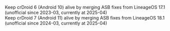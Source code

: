 Keep crDroid 6 (Android 10) alive by merging ASB fixes from LineageOS 17.1 (unofficial since 2023-03, currently at 2025-04)\
Keep crDroid 7 (Android 11) alive by merging ASB fixes from LineageOS 18.1 (unofficial since 2024-03, currently at 2025-04)
